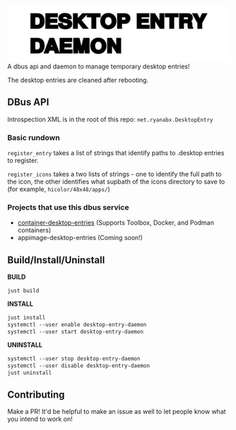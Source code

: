 ![](res/desktopentry.png)
A dbus api and daemon to manage temporary desktop entries!

The desktop entries are cleaned after rebooting.

## DBus API

Introspection XML is in the root of this repo: `net.ryanabx.DesktopEntry`

### Basic rundown

`register_entry` takes a list of strings that identify paths to .desktop entries to register.

`register_icons` takes a two lists of strings - one to identify the full path to the icon, the other identifies what supbath of the icons directory to save to (for example, `hicolor/48x48/apps/`)

### Projects that use this dbus service

* [container-desktop-entries](https://github.com/ryanabx/container-desktop-entries) (Supports Toolbox, Docker, and Podman containers)
* appimage-desktop-entries (Coming soon!)

## Build/Install/Uninstall

**BUILD**

    just build

**INSTALL**

    just install
    systemctl --user enable desktop-entry-daemon
    systemctl --user start desktop-entry-daemon

**UNINSTALL**

    systemctl --user stop desktop-entry-daemon
    systemctl --user disable desktop-entry-daemon
    just uninstall

## Contributing

Make a PR! It'd be helpful to make an issue as well to let people know what you intend to work on!

